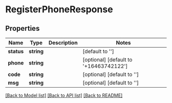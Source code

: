 # RegisterPhoneResponse

## Properties
Name | Type | Description | Notes
------------ | ------------- | ------------- | -------------
**status** | **string** |  | [default to '']
**phone** | **string** |  | [optional] [default to '+16463742122']
**code** | **string** |  | [optional] [default to '']
**msg** | **string** |  | [optional] [default to '']

[[Back to Model list]](../README.md#documentation-for-models) [[Back to API list]](../README.md#documentation-for-api-endpoints) [[Back to README]](../README.md)


